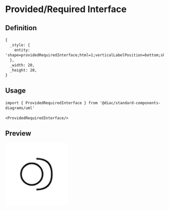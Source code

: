 # Provided/Required Interface

## Definition

```
{
  _style: { 
    entity: 'shape=providedRequiredInterface;html=1;verticalLabelPosition=bottom;sketch=0;',
  },
  _width: 20,
  _height: 20,
}
```

## Usage

```
import { ProvidedRequiredInterface } from '@diac/standard-components-diagrams/uml'

<ProvidedRequiredInterface/>
```

## Preview

<img src="./provided-required-interface.png" width="200"/>
